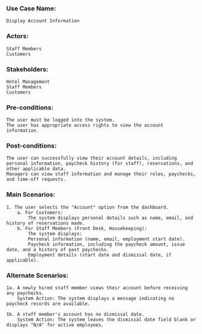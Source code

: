 ### Use Case Name:
    Display Account Information
### Actors:
    Staff Members
    Customers
### Stakeholders:
    Hotel Management
    Staff Members
    Customers
### Pre-conditions:
    The user must be logged into the system.
    The user has appropriate access rights to view the account information.
### Post-conditions:
    The user can successfully view their account details, including personal information, paycheck history (for staff), reservations, and other applicable data.
    Managers can view staff information and manage their roles, paychecks, and time-off requests.
### Main Scenarios:
    1. The user selects the "Account" option from the dashboard.
        a. For Customers:
            The system displays personal details such as name, email, and history of reservations made.
        b. For Staff Members (Front Desk, Housekeeping):
            The system displays:
            Personal information (name, email, employment start date).
            Paycheck information, including the paycheck amount, issue date, and a history of past paychecks.
            Employment details (start date and dismissal date, if applicable).
        
### Alternate Scenarios:
    1a. A newly hired staff member views their account before receiving any paychecks.
        System Action: The system displays a message indicating no paycheck records are available.
    
    1b. A staff member's account has no dismissal date.
        System Action: The system leaves the dismissal date field blank or displays "N/A" for active employees.


